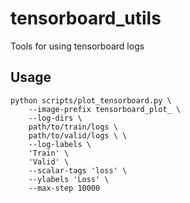 # tensorboard_utils
Tools for using tensorboard logs

## Usage
```
python scripts/plot_tensorboard.py \
    --image-prefix tensorboard_plot_ \
    --log-dirs \
    path/to/train/logs \
    path/to/valid/logs \ \
    --log-labels \
    'Train' \
    'Valid' \
    --scalar-tags 'loss' \
    --ylabels 'Loss' \
    --max-step 10000
```
